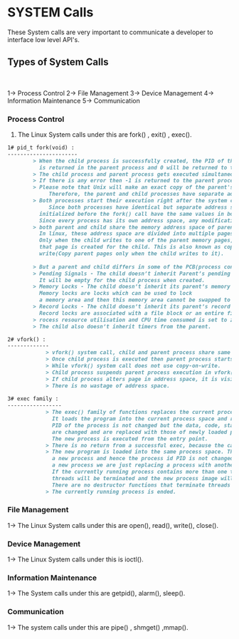 #  SYSTEM Calls

These System calls are very important to communicate a developer to interface low level API's.



##    Types of System Calls 

​	

1-> Process Control
2-> File Management
3-> Device Management
4-> Information Maintenance
5-> Communication

### Process Control

1. The Linux System calls under this are fork() , exit() , exec().

```markdown
1# pid_t fork(void) :
----------------------
   		> When the child process is successfully created, the PID of the child process 
   		  is returned in the parent process and 0 will be returned to the child process itself.
   		> The child process and parent process gets executed simultaneously.
   		> If there is any error then -1 is returned to the parent process and the child process is not             created.
   		> Please note that Unix will make an exact copy of the parent's address space and give it to the           child.
             Therefore, the parent and child processes have separate address spaces.
   		> Both processes start their execution right after the system call fork().
             Since both processes have identical but separate address spaces, those variables 
   		  initialized before the fork() call have the same values in both address spaces. 
   		  Since every process has its own address space, any modifications will be independent of the               others
   		> both parent and child share the memory address space of parent.
   		  In linux, these address space are divided into multiple pages. 
   		  Only when the child writes to one of the parent memory pages, a duplicate of 
   		  that page is created for the child. This is also known as copy on 
   		  write(Copy parent pages only when the child writes to it).  
   		
   		> But a parent and child differs in some of the PCB(process control block) attributes.
   		> Pending Signals - The child doesn’t inherit Parent’s pending signals.
   		  It will be empty for the child process when created.
   		> Memory Locks - The child doesn’t inherit its parent’s memory locks.
   		  Memory locks are locks which can be used to lock
   		  a memory area and then this memory area cannot be swapped to disk.
   		> Record Locks - The child doesn’t inherit its parent’s record locks.
   		  Record locks are associated with a file block or an entire file.
   		> rocess resource utilisation and CPU time consumed is set to zero for the child.
   		> The child also doesn’t inherit timers from the parent.		

2# vfork() :
-------------
			> vfork() system call, child and parent process share same address space.
			> Once child process is executed then parent process starts its execution.
			> While vfork() system call does not use copy-on-write.
			> Child process suspends parent process execution in vfork() system call.
			> If child process alters page in address space, it is visible to parent process.
			> There is no wastage of address space.
			
3# exec family :
-----------------
			> The exec() family of functions replaces the current process image with a new process image.
			  It loads the program into the current process space and runs it from the entry point.
			  PID of the process is not changed but the data, code, stack, heap, etc. of the process
			  are changed and are replaced with those of newly loaded process.
			  The new process is executed from the entry point.
			> There is no return from a successful exec, because the calling process image is overlaid by                 the new process image.
			> The new program is loaded into the same process space. The current process is just turned into
			  a new process and hence the process id PID is not changed, this is because we are not creating 
			  a new process we are just replacing a process with another process in exec.
			  If the currently running process contains more than one thread then all the 
			  threads will be terminated and the new process image will be loaded and then executed.
			  There are no destructor functions that terminate threads of current process.
			> The currently running process is ended.
```

### File Management

1-> The Linux System calls under this are open(), read(), write(), close().



###  Device Management

1-> The Linux System calls under this is ioctl().



###  Information Maintenance

1->  The System calls under this are getpid(), alarm(), sleep().



### Communication

1-> The system calls under this are pipe() , shmget() ,mmap().


